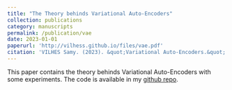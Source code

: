 ```yaml
---
title: "The Theory behinds Variational Auto-Encoders"
collection: publications
category: manuscripts
permalink: /publication/vae
date: 2023-01-01
paperurl: 'http://vilhess.github.io/files/vae.pdf'
citation: 'VILHES Samy. (2023). &quot;Variational Auto-Encoders.&quot;'
---
```


This paper contains the theory behinds Variational Auto-Encoders with some experiments. The code is available in my [github repo](https://github.com/vilhess/codes/tree/main/vae).
